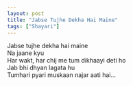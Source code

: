 ```yaml
---
layout: post
title: "Jabse Tujhe Dekha Hai Maine"
tags: ["Shayari"]
---
```


Jabse tujhe dekha hai maine  
Na jaane kyu  
Har wakt, har chij me tum dikhaayi deti ho  
Jab bhi dhyan lagata hu  
Tumhari pyari muskaan najar aati hai...  